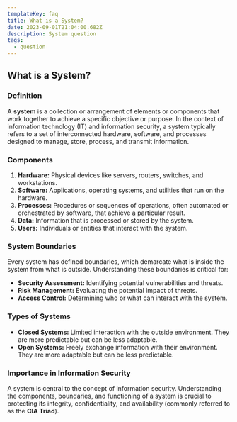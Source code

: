 ```yaml
---
templateKey: faq
title: What is a System?
date: 2023-09-01T21:04:00.682Z
description: System question
tags:
  - question
---
```


## What is a System?

### Definition
A **system** is a collection or arrangement of elements or components that work together to achieve a specific objective or purpose. In the context of information technology (IT) and information security, a system typically refers to a set of interconnected hardware, software, and processes designed to manage, store, process, and transmit information.

### Components

1. **Hardware:** Physical devices like servers, routers, switches, and workstations.
2. **Software:** Applications, operating systems, and utilities that run on the hardware.
3. **Processes:** Procedures or sequences of operations, often automated or orchestrated by software, that achieve a particular result.
4. **Data:** Information that is processed or stored by the system.
5. **Users:** Individuals or entities that interact with the system.

### System Boundaries
Every system has defined boundaries, which demarcate what is inside the system from what is outside. Understanding these boundaries is critical for:

- **Security Assessment:** Identifying potential vulnerabilities and threats.
- **Risk Management:** Evaluating the potential impact of threats.
- **Access Control:** Determining who or what can interact with the system.

### Types of Systems

- **Closed Systems:** Limited interaction with the outside environment. They are more predictable but can be less adaptable.
- **Open Systems:** Freely exchange information with their environment. They are more adaptable but can be less predictable.

### Importance in Information Security

A system is central to the concept of information security. Understanding the components, boundaries, and functioning of a system is crucial to protecting its integrity, confidentiality, and availability (commonly referred to as the **CIA Triad**).

